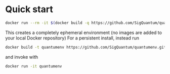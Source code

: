 # Quick start
```bash
docker run --rm -it $(docker build -q https://github.com/SigQuantum/quantumenv.git)
```
This creates a completely ephemeral environment (no images are added to your local Docker repository)
For a persistent install, instead run
```bash
docker build -t quantumenv https://github.com/SigQuantum/quantumenv.git
```
and invoke with
```bash
docker run -it quantumenv
```
